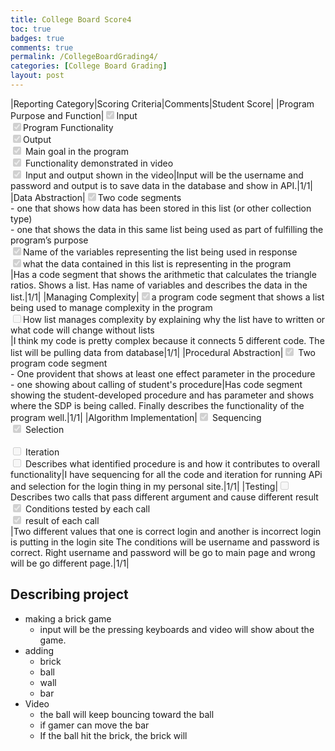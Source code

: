 ```yaml
---
title: College Board Score4
toc: true
badges: true
comments: true
permalink: /CollegeBoardGrading4/
categories: [College Board Grading]
layout: post
---
```


|Reporting Category|Scoring Criteria|Comments|Student Score|
|Program Purpose and Function|<input type="checkbox" disabled checked />Input <br>  <input type="checkbox" disabled checked />Program Functionality  <br> <input type="checkbox" disabled checked />Output <br> <input type="checkbox" disabled checked /> Main goal in the program <br> <input type="checkbox" disabled checked /> Functionality demonstrated in video <br> <input type="checkbox" disabled checked /> Input and output shown in the video|Input will be the username and password and output is to save data in the database and show in API.|1/1|
|Data Abstraction|<input type="checkbox" disabled checked />Two code segments <br>  <space><space> - one that shows how data has been stored in this list (or other collection type) <space><br> - one that shows the data in this same list being used as part of fulfilling the program’s purpose <br> <input type="checkbox" disabled checked />Name of the variables representing the list being used in response <br> <input type="checkbox" disabled checked />what the data contained in this list is representing in the program <br>|Has a code segment that shows the arithmetic that calculates the triangle ratios. Shows a list. Has name of variables and describes the data in the list.|1/1|
|Managing Complexity|<input type="checkbox" disabled checked/>a program code segment that shows a list being used to manage complexity in the program<br> <input type="checkbox" disabled />How list manages complexity by explaining why the list have to written or what code will change without lists <br> |I think my code is pretty complex because it connects 5 different code. The list will be pulling data from database|1/1|
|Procedural Abstraction|<input type="checkbox" disabled checked /> Two program code segment <br> - One provident that shows at least one effect parameter in the procedure <br> - one showing about calling of student's procedure|Has code segment showing the student-developed procedure and has parameter and shows where the SDP is being called. Finally describes the functionality of the program well.|1/1|
|Algorithm Implementation|<input type="checkbox" disabled checked/> Sequencing <br> <input type="checkbox" disabled checked /> Selection <br> <br> <input type="checkbox" disabled /> Iteration <br> <input type="checkbox" disabled/> Describes what identified procedure is and how it contributes to overall functionality|I have sequencing for all the code and iteration for running APi and selection for the login thing in my personal site.|1/1|
|Testing|<input type="checkbox" disabled /> Describes two calls that pass different argument and cause different result <br> <input type="checkbox" disabled checked /> Conditions tested by each call <br> <input type="checkbox" disabled checked /> result of each call <br>|Two different values that one is correct login and another is incorrect login is putting in the login site The conditions will be username and password is correct. Right username and password will be go to main page and wrong will be go different page.|1/1|

## Describing project
- making a brick game
    - input will be the pressing keyboards and video will show about the game.
- adding 
    - brick
    - ball
    - wall
    - bar
- Video
    -  the ball will keep bouncing toward the ball
    - if gamer can move the bar
    - If the ball hit the brick, the brick will 